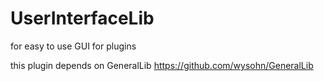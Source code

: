 # UserInterfaceLib
for easy to use GUI for plugins

this plugin depends on GeneralLib
https://github.com/wysohn/GeneralLib
